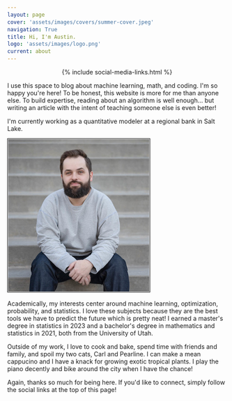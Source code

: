 ```yaml
---
layout: page
cover: 'assets/images/covers/summer-cover.jpeg'
navigation: True
title: Hi, I'm Austin.
logo: 'assets/images/logo.png'
current: about
---
```

<center><div class="about-social">{% include social-media-links.html %}</div></center>

I use this space to blog about machine learning, math, and coding. I'm so happy you're here! To be honest, this website is more for me than anyone else. To build expertise, reading about an algorithm is well enough... but writing an article with the intent of teaching someone else is even better!

I'm currently working as a quantitative modeler at a regional bank in Salt Lake.

<img src = "/assets/images/about_photo.JPG" style="padding:1px;border:thin solid black;">

Academically, my interests center around machine learning, optimization, probability, and statistics. I love these subjects because they are the best tools we have to predict the future which is pretty neat! I earned a master's degree in statistics in 2023 and a bachelor's degree in mathematics and statistics in 2021, both from the University of Utah.

Outside of my work, I love to cook and bake, spend time with friends and family, and spoil my two cats, Carl and Pearline. I can make a mean cappucino and I have a knack for growing exotic tropical plants. I play the piano decently and bike around the city when I have the chance!

Again, thanks so much for being here. If you'd like to connect, simply follow the social links at the top of this page!